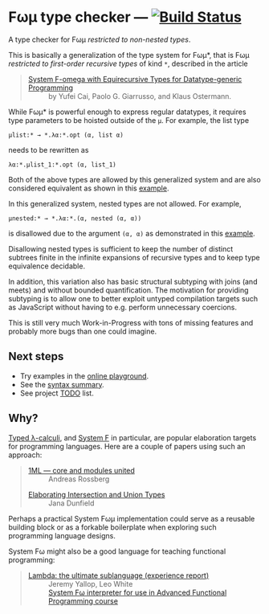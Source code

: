 # Fωμ type checker &mdash; [![Build Status](https://travis-ci.org/polytypic/f-omega-mu.svg?branch=main)](https://travis-ci.org/polytypic/f-omega-mu)

A type checker for Fωμ _restricted to non-nested types_.

This is basically a generalization of the type system for Fωμ\*, that is Fωμ
_restricted to first-order recursive types_ of kind `*`, described in the
article

<blockquote>
  <dl>
    <dt>
      <a href="http://ps.informatik.uni-tuebingen.de/research/functors/equirecursion-fomega-popl16.pdf">
        System F-omega with Equirecursive Types for Datatype-generic Programming
      </a>
    </dt>
    <dd>by Yufei Cai, Paolo G. Giarrusso, and Klaus Ostermann.</dd>
  </dl>
</blockquote>

While Fωμ\* is powerful enough to express regular datatypes, it requires type
parameters to be hoisted outside of the `μ`. For example, the list type

```
μlist:* → *.λα:*.opt (α, list α)
```

needs to be rewritten as

```
λα:*.μlist_1:*.opt (α, list_1)
```

Both of the above types are allowed by this generalized system and are also
considered equivalent as shown in this
[example](https://polytypic.github.io/f-omega-mu/#MQAgMglgzgLiCmBHArhAbgQwDbwHYGN4AoInOGATwAd4QB7KuAXhEG7gQRuAAuAKgDoBtXHVzxOIABQBKADQgodALaiQ7ALogIuEmRCUaILNDggQLQD3Ah2DxCAkwhB8OPXgzjj2sy3HaSNWnXtpPAH0ARlM2Lj4LI1CnFwl3AxiQn01teDg6ADMgzxNwwGzgSN5WAA9OPJN2XlLfUgz6HOCwliKnMorklRq6+rh8AAt4fABrQuLWTzE86snk6a7qohNxbNyjfjUk2FDZNebN9U9UrSJB4ZGgA).

In this generalized system, nested types are not allowed. For example,

```
μnested:* → *.λα:*.(α, nested (α, α))
```

is disallowed due to the argument `(α, α)` as demonstrated in this
[example](https://polytypic.github.io/f-omega-mu/#MQAgcgpgzgLhAmJ4EMaoJ4AdomQJwiQEspkAbMgewHcEAoOsiGEGLQwHuAA7aOeALgBUIQEmEIYQF4QgbuBAjcBCAdAApZAGhA9YCECvWyAlPpBEuDJiy6UYAfXJVaiKdIAe-TX2NcYC554ZL9IA).

Disallowing nested types is sufficient to keep the number of distinct subtrees
finite in the infinite expansions of recursive types and to keep type
equivalence decidable.

In addition, this variation also has basic structural subtyping with joins (and
meets) and without bounded quantification. The motivation for providing
subtyping is to allow one to better exploit untyped compilation targets such as
JavaScript without having to e.g. perform unnecessary coercions.

This is still very much Work-in-Progress with tons of missing features and
probably more bugs than one could imagine.

## Next steps

- Try examples in the
  [online playground](https://polytypic.github.io/f-omega-mu/#MQAgKgFgpiAuBOBDAJgS1qg9gO0QGxAAMAzRAY1kM3lXxGIFdsKtsAoNvKWEQHuBSKALlTYegJMIQIngF42IEIG7gbMNEA6OfMnEQ2EIBMiEAEYN82NF3HNIKHgDOMXQCp65HgApdAWiMBKSezYBHgBWIA).
- See the [syntax summary](SYNTAX.md).
- See project [TODO](TODO.md) list.

## Why?

[Typed λ-calculi](https://en.wikipedia.org/wiki/Typed_lambda_calculus), and
[System F](https://en.wikipedia.org/wiki/System_F) in particular, are popular
elaboration targets for programming languages. Here are a couple of papers using
such an approach:

<blockquote>
  <dl>
    <dt><a href="https://people.mpi-sws.org/~rossberg/1ml/">1ML — core and modules united</a></dt>
    <dd>Andreas Rossberg</dd>
  </dl>
  <dl>
    <dt><a href="https://arxiv.org/abs/1206.5386">Elaborating Intersection and Union Types</a>
    <dd>Jana Dunfield</dd>
  </dl>
</blockquote>

Perhaps a practical System Fωμ implementation could serve as a reusable building
block or as a forkable boilerplate when exploring such programming language
designs.

System Fω might also be a good language for teaching functional programming:

<blockquote>
  <dl>
    <dt><a href="https://dl.acm.org/doi/abs/10.1145/3342713">Lambda: the ultimate sublanguage (experience report)</a></dt>
    <dd>Jeremy Yallop, Leo White<br><a href="https://github.com/ocamllabs/fomega">System Fω interpreter for use in Advanced Functional Programming course</a><dd>
  </dl>
</blockquote>
